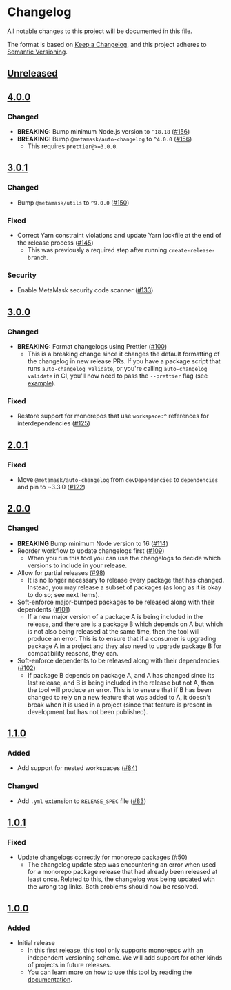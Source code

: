 # Changelog
All notable changes to this project will be documented in this file.

The format is based on [Keep a Changelog](https://keepachangelog.com/en/1.0.0/),
and this project adheres to [Semantic Versioning](https://semver.org/spec/v2.0.0.html).

## [Unreleased]

## [4.0.0]
### Changed
- **BREAKING:** Bump minimum Node.js version to `^18.18` ([#156](https://github.com/MetaMask/create-release-branch/pull/156))
- **BREAKING:** Bump `@metamask/auto-changelog` to `^4.0.0` ([#156](https://github.com/MetaMask/create-release-branch/pull/156))
  - This requires `prettier@>=3.0.0`.

## [3.0.1]
### Changed
- Bump `@metamask/utils` to `^9.0.0` ([#150](https://github.com/MetaMask/create-release-branch/pull/150))

### Fixed
- Correct Yarn constraint violations and update Yarn lockfile at the end of the release process ([#145](https://github.com/MetaMask/create-release-branch/pull/145))
  - This was previously a required step after running `create-release-branch`.

### Security
- Enable MetaMask security code scanner ([#133](https://github.com/MetaMask/create-release-branch/pull/133))

## [3.0.0]
### Changed
- **BREAKING:** Format changelogs using Prettier ([#100](https://github.com/MetaMask/create-release-branch/pull/100))
  - This is a breaking change since it changes the default formatting of the changelog in new release PRs. If you have a package script that runs `auto-changelog validate`, or you're calling `auto-changelog validate` in CI, you'll now need to pass the `--prettier` flag (see [example](https://github.com/MetaMask/metamask-module-template/pull/219)).

### Fixed
- Restore support for monorepos that use `workspace:^` references for interdependencies ([#125](https://github.com/MetaMask/create-release-branch/pull/125))

## [2.0.1]
### Fixed
- Move `@metamask/auto-changelog` from `devDependencies` to `dependencies` and pin to ~3.3.0 ([#122](https://github.com/MetaMask/create-release-branch/pull/122))

## [2.0.0]
### Changed
- **BREAKING** Bump minimum Node version to 16 ([#114](https://github.com/MetaMask/create-release-branch/pull/114))
- Reorder workflow to update changelogs first ([#109](https://github.com/MetaMask/create-release-branch/pull/109))
  - When you run this tool you can use the changelogs to decide which versions to include in your release.
- Allow for partial releases ([#98](https://github.com/MetaMask/create-release-branch/pull/98))
  - It is no longer necessary to release every package that has changed. Instead, you may release a subset of packages (as long as it is okay to do so; see next items).
- Soft-enforce major-bumped packages to be released along with their dependents ([#101](https://github.com/MetaMask/create-release-branch/pull/101))
  - If a new major version of a package A is being included in the release, and there are is a package B which depends on A but which is not also being released at the same time, then the tool will produce an error. This is to ensure that if a consumer is upgrading package A in a project and they also need to upgrade package B for compatibility reasons, they can.
- Soft-enforce dependents to be released along with their dependencies ([#102](https://github.com/MetaMask/create-release-branch/pull/102))
  - If package B depends on package A, and A has changed since its last release, and B is being included in the release but not A, then the tool will produce an error. This is to ensure that if B has been changed to rely on a new feature that was added to A, it doesn't break when it is used in a project (since that feature is present in development but has  not been published).

## [1.1.0]
### Added
- Add support for nested workspaces ([#84](https://github.com/MetaMask/create-release-branch/pull/84))

### Changed
- Add `.yml` extension to `RELEASE_SPEC` file ([#83](https://github.com/MetaMask/create-release-branch/pull/83))

## [1.0.1]
### Fixed
- Update changelogs correctly for monorepo packages ([#50](https://github.com/MetaMask/create-release-branch/pull/50))
  - The changelog update step was encountering an error when used for a monorepo package release that had already been released at least once. Related to this, the changelog was being updated with the wrong tag links. Both problems should now be resolved.

## [1.0.0]
### Added
- Initial release
  - In this first release, this tool only supports monorepos with an independent versioning scheme. We will add support for other kinds of projects in future releases.
  - You can learn more on how to use this tool by reading the [documentation](docs/).

[Unreleased]: https://github.com/MetaMask/create-release-branch/compare/v4.0.0...HEAD
[4.0.0]: https://github.com/MetaMask/create-release-branch/compare/v3.0.1...v4.0.0
[3.0.1]: https://github.com/MetaMask/create-release-branch/compare/v3.0.0...v3.0.1
[3.0.0]: https://github.com/MetaMask/create-release-branch/compare/v2.0.1...v3.0.0
[2.0.1]: https://github.com/MetaMask/create-release-branch/compare/v2.0.0...v2.0.1
[2.0.0]: https://github.com/MetaMask/create-release-branch/compare/v1.1.0...v2.0.0
[1.1.0]: https://github.com/MetaMask/create-release-branch/compare/v1.0.1...v1.1.0
[1.0.1]: https://github.com/MetaMask/create-release-branch/compare/v1.0.0...v1.0.1
[1.0.0]: https://github.com/MetaMask/create-release-branch/releases/tag/v1.0.0
